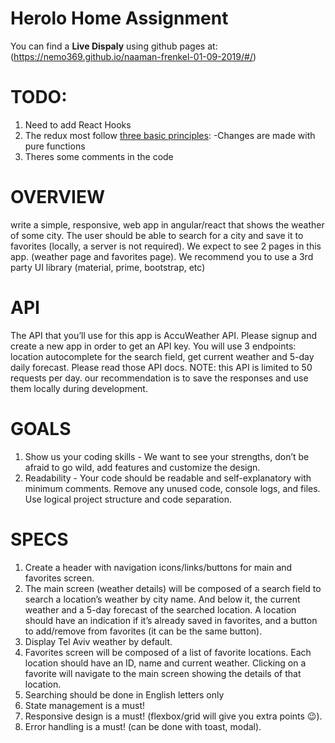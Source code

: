 # Herolo Home Assignment

You can find a **Live Dispaly** using github pages at: (https://nemo369.github.io/naaman-frenkel-01-09-2019/#/)

# TODO:
1. Need to add React Hooks
2. The redux most follow [three basic principles](https://redux.js.org/introduction/three-principles):
  -Changes are made with pure functions
3. Theres some comments in the code


# OVERVIEW
write a simple, responsive, web app in angular/react that shows the weather of some city. The
user should be able to search for a city and save it to favorites (locally, a server is not required).
We expect to see 2 pages in this app. (weather page and favorites page).
We recommend you to use a 3rd party UI library (material, prime, bootstrap, etc)

# API
The API that you’ll use for this app is AccuWeather API. Please signup and create a new app in
order to get an API key.
You will use 3 endpoints: location autocomplete for the search field, get current weather and
5-day daily forecast. Please read those API docs.
NOTE: this API is limited to 50 requests per day. our recommendation is to save the responses
and use them locally during development.

# GOALS
1. Show us your coding skills - We want to see your strengths, don’t be afraid to go wild, add features and customize the design.
2. Readability - Your code should be readable and self-explanatory with minimum comments. Remove any unused code, console logs, and files. Use logical project structure and code separation.

# SPECS
1. Create a header with navigation icons/links/buttons for main and favorites screen.
2. The main screen (weather details) will be composed of a search field to search a
location’s weather by city name. And below it, the current weather and a 5-day forecast of
the searched location. A location should have an indication if it’s already saved in
favorites, and a button to add/remove from favorites (it can be the same button).
3. Display Tel Aviv weather by default.
4. Favorites screen will be composed of a list of favorite locations. Each location should
have an ID, name and current weather. Clicking on a favorite will navigate to the main
screen showing the details of that location.
5. Searching should be done in English letters only
6. State management is a must!
7. Responsive design is a must! (flexbox/grid will give you extra points 😉).
8. Error handling is a must! (can be done with toast, modal).
